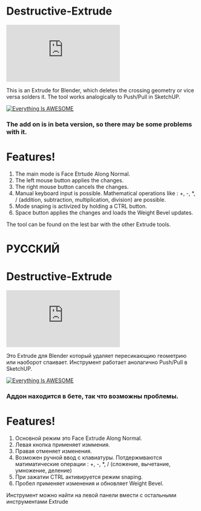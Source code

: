 
# Destructive-Extrude


![](https://blenderartists.org/forum/attachment.php?attachmentid=473292&d=1487782037&thumb=1)

This is an Extrude for Blender, which deletes the crossing geometry or vice versa solders it. The tool works analogically to Push/Pull in SketchUP.

[![Everything Is AWESOME](https://i.imgur.com/oRCO82T.png)](https://www.youtube.com/watch?v=73znxyuKxLM")
### The add on is in beta version, so there may be some problems with it.
# Features!

1) The main mode is Face Etrtude Along Normal.
2) The left mouse button applies the changes.
3) The right mouse button cancels the changes.
4) Manual keyboard input is possible. Mathematical operations like : +, -, *, / (addition, subtraction, multiplication, division) are possible.
5) Mode snaping is activized by holding a CTRL button.
6) Space button applies the changes and loads the Weight Bevel updates.

The tool can be found on the lest bar with the other Extrude tools.



# РУССКИЙ

# Destructive-Extrude


![](https://blenderartists.org/forum/attachment.php?attachmentid=473292&d=1487782037&thumb=1)

Это Extrude для Blender который удаляет пересикающию геометрию или наоборот спаивает. Инструмент работает анолагично Push/Pull в SketchUP.

[![Everything Is AWESOME](https://i.imgur.com/oRCO82T.png)](https://www.youtube.com/watch?v=73znxyuKxLM")
### Аддон находится в бете, так что возможны проблемы.
# Features!

1) Основной режим это Face Extrude Along Normal.
2) Левая кнопка применяет изммения.
3) Правая отменяет изменения.
4) Возможен ручной ввод с клавиатуры. Потдержмваются матиматические операции : +, -, *, / (сложение, вычетание, умножение, деление)
5) При зажатии  CTRL активируется режим snaping.
6) Пробел применяет изменения и обновляет Weight Bevel.

Инструмент можно найти на левой панели вмести с остальными инструментами Extrude

